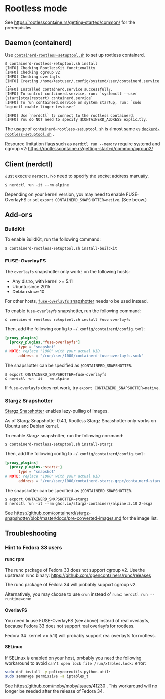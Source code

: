 # Rootless mode

See https://rootlesscontaine.rs/getting-started/common/ for the prerequisites.

## Daemon (containerd)

Use [`containerd-rootless-setuptool.sh`](../extras/rootless) to set up rootless containerd.

```console
$ containerd-rootless-setuptool.sh install
[INFO] Checking RootlessKit functionality
[INFO] Checking cgroup v2
[INFO] Checking overlayfs
[INFO] Creating /home/testuser/.config/systemd/user/containerd.service
...
[INFO] Installed containerd.service successfully.
[INFO] To control containerd.service, run: `systemctl --user (start|stop|restart) containerd.service`
[INFO] To run containerd.service on system startup, run: `sudo loginctl enable-linger testuser`

[INFO] Use `nerdctl` to connect to the rootless containerd.
[INFO] You do NOT need to specify $CONTAINERD_ADDRESS explicitly.
```

The usage of `containerd-rootless-setuptool.sh` is almost same as [`dockerd-rootless-setuptool.sh`](https://rootlesscontaine.rs/getting-started/docker/) .

Resource limitation flags such as `nerdctl run --memory` require systemd and cgroup v2: https://rootlesscontaine.rs/getting-started/common/cgroup2/

## Client (nerdctl)

Just execute `nerdctl`. No need to specify the socket address manually.

```console
$ nerdctl run -it --rm alpine
```

Depending on your kernel version, you may need to enable FUSE-OverlayFS or set `export CONTAINERD_SNAPSHOTTER=native`.
(See below.)

## Add-ons
### BuildKit
To enable BuildKit, run the following command:

```console
$ containerd-rootless-setuptool.sh install-buildkit
```

### FUSE-OverlayFS

The `overlayfs` snapshotter only works on the following hosts:
- Any distro, with kernel >= 5.11
- Ubuntu since 2015
- Debian since 10

For other hosts, [`fuse-overlayfs` snapshotter](https://github.com/containerd/fuse-overlayfs-snapshotter) needs to be used instead.

To enable `fuse-overlayfs` snapshotter, run the following command:
```console
$ containerd-rootless-setuptool.sh install-fuse-overlayfs
```

Then, add the following config to `~/.config/containerd/config.toml`:
```toml
[proxy_plugins]
  [proxy_plugins."fuse-overlayfs"]
      type = "snapshot"
# NOTE: replace "1000" with your actual UID
      address = "/run/user/1000/containerd-fuse-overlayfs.sock"
```

The snapshotter can be specified as `$CONTAINERD_SNAPSHOTTER`.
```console
$ export CONTAINERD_SNAPSHOTTER=fuse-overlayfs
$ nerdctl run -it --rm alpine
```

If `fuse-overlayfs` does not work, try `export CONTAINERD_SNAPSHOTTER=native`.

### Stargz Snapshotter
[Stargz Snapshotter](./stargz.md) enables lazy-pulling of images.

As of Stargz Snapshotter 0.4.1, Rootless Stargz Snapshotter only works on Ubuntu and Debian kernel.

To enable Stargz snapshotter, run the following command:
```console
$ containerd-rootless-setuptool.sh install-stargz
```

Then, add the following config to `~/.config/containerd/config.toml`:
```toml
[proxy_plugins]
  [proxy_plugins."stargz"]
      type = "snapshot"
# NOTE: replace "1000" with your actual UID
      address = "/run/user/1000/containerd-stargz-grpc/containerd-stargz-grpc.sock"
```

The snapshotter can be specified as `$CONTAINERD_SNAPSHOTTER`.
```console
$ export CONTAINERD_SNAPSHOTTER=stargz
$ nerdctl run -it --rm ghcr.io/stargz-containers/alpine:3.10.2-esgz
```

See https://github.com/containerd/stargz-snapshotter/blob/master/docs/pre-converted-images.md for the image list.

## Troubleshooting

### Hint to Fedora 33 users

#### runc rpm
The runc package of Fedora 33 does not support cgroup v2.
Use the upstream runc binary: https://github.com/opencontainers/runc/releases

The runc package of Fedora 34 will probably support cgroup v2.

Alternatively, you may choose to use `crun` instead of `runc`:
`nerdctl run --runtime=crun`

#### OverlayFS
You need to use FUSE-OverlayFS (see above) instead of real overlayfs, because Fedora 33 does not support real overlayfs for rootless.

Fedora 34 (kernel >= 5.11) will probably support real overlayfs for rootless.

#### SELinux
If SELinux is enabled on your host, probably you need the following workaround to avoid `can't open lock file /run/xtables.lock:` error:
```bash
sudo dnf install -y policycoreutils-python-utils
sudo semanage permissive -a iptables_t
```

See https://github.com/moby/moby/issues/41230 .
This workaround will no longer be needed after the release of Fedora 34.
